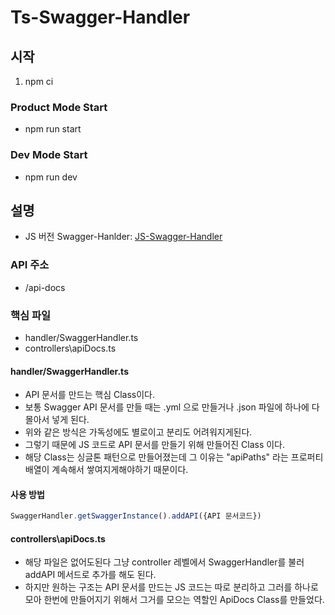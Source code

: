 # Ts-Swagger-Handler

## 시작

1. npm ci

### Product Mode Start

- npm run start

### Dev Mode Start

- npm run dev

## 설명

- JS 버전 Swagger-Hanlder: [JS-Swagger-Handler](https://github.com/JuTiger-Lee/JS-SwaggerHandler)

### API 주소

- /api-docs

### 핵심 파일

- handler/SwaggerHandler.ts
- controllers\apiDocs.ts

#### handler/SwaggerHandler.ts

- API 문서를 만드는 핵심 Class이다.
- 보통 Swagger API 문서를 만들 때는 .yml 으로 만들거나 .json 파일에 하나에 다 몰아서 넣게 된다.
- 위와 같은 방식은 가독성에도 별로이고 분리도 어려워지게된다.
- 그렇기 때문에 JS 코드로 API 문서를 만들기 위해 만들어진 Class 이다.
- 해당 Class는 싱글톤 패턴으로 만들어졌는데 그 이유는 "apiPaths" 라는 프로퍼티 배열이 계속해서 쌓여지게해야하기 때문이다.

#### 사용 방법

```javascript
SwaggerHandler.getSwaggerInstance().addAPI({API 문서코드})
```

#### controllers\apiDocs.ts

- 해당 파일은 없어도된다 그냥 controller 레벨에서 SwaggerHandler를 불러 addAPI 메서드로 추가를 해도 된다.
- 하지만 원하는 구조는 API 문서를 만드는 JS 코드는 따로 분리하고 그러를 하나로 모아 한번에 만들어지기 위해서 그거를 모으는 역할인 ApiDocs Class를 만들었다.
